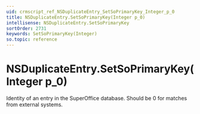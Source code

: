 ```yaml
---
uid: crmscript_ref_NSDuplicateEntry_SetSoPrimaryKey_Integer_p_0
title: NSDuplicateEntry.SetSoPrimaryKey(Integer p_0)
intellisense: NSDuplicateEntry.SetSoPrimaryKey
sortOrder: 2731
keywords: SetSoPrimaryKey(Integer)
so.topic: reference
---
```


# NSDuplicateEntry.SetSoPrimaryKey(Integer p_0)

Identity of an entry in the SuperOffice database. Should be 0 for matches from external systems.

